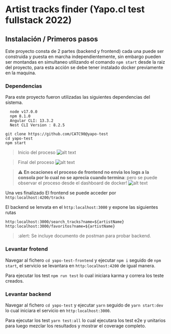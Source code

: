 # Artist tracks finder (Yapo.cl test fullstack 2022)

## Instalación / Primeros pasos

Este proyecto consta de 2 partes (backend y frontend) cada una puede ser construida y puesta en marcha independientemente, sin embargo pueden ser montandas en simultaneo utilizando el comando `npm start` desde la raiz del proyecto, para esta acción se debe tener instalado docker previamente en la maquina.

### Dependencias

Para este proyecto fueron utilizadas las siguientes dependencias del sistema.

```
  node v17.0.0
  npm 8.1.0
  Angular CLI: 13.3.2
  Nest CLI Version : 8.2.5
```

```shell
git clone https://github.com/CATC90@yapo-test
cd yapo-test
npm start
```

> Inicio del proceso
> ![alt text](https://github.com/CATC90/yapo-test/tree/main/images/npm-start.png?raw=true)

> Final del proceso
> ![alt text](https://github.com/CATC90/yapo-test/tree/main/images/finish-docker-compose.png?raw=true)

> :warning: **En ocaciones el proceso de frontend no envia los logs a la consola por lo cual no se aprecia cuando termina**: pero se puede observar el proceso desde el dashboard de docker!
> ![alt text](https://github.com/CATC90/yapo-test/tree/main/images/docker-dashboard.png?raw=true)

Una ves finalizado
El frontend se puede acceder por `http:localhost:4200/tracks`

El backend se lenvata en el `http:localhost:3000` y expone las siguientes rutas

```
http:localhost:3000/search_tracks?name=${artistName}
http:localhost:3000/favoritos?name=${artistName}
```

> :alert: Se incluye documento de postman para probar backend.

### Levantar frotend

Navegar al fichero `cd yapo-test-frontend` y ejecutar `npm i` seguido de `npm start`, el servicio se levantara en `http:localhost:4200` de igual manera.

Para ejecutar los test `npm run test` lo cual iniciara karma y correra los teste creados.

### Levantar backend

Navegar al fichero `cd yapo-test` y ejecutar `yarn` seguido de `yarn start:dev` lo cual iniciara el servicio en `http:localhost:3000`.

Para ejecutar los test `yarn test:all` lo cual ejecutara los test e2e y unitarios para luego mezclar los resultados y mostrar el coverage completo.
